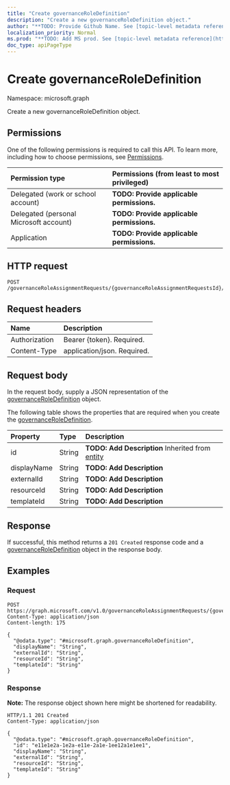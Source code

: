 ```yaml
---
title: "Create governanceRoleDefinition"
description: "Create a new governanceRoleDefinition object."
author: "**TODO: Provide Github Name. See [topic-level metadata reference](https://msgo.azurewebsites.net/add/document/guidelines/metadata.html#topic-level-metadata)**"
localization_priority: Normal
ms.prod: "**TODO: Add MS prod. See [topic-level metadata reference](https://msgo.azurewebsites.net/add/document/guidelines/metadata.html#topic-level-metadata)**"
doc_type: apiPageType
---
```


# Create governanceRoleDefinition
Namespace: microsoft.graph



Create a new governanceRoleDefinition object.

## Permissions
One of the following permissions is required to call this API. To learn more, including how to choose permissions, see [Permissions](/graph/permissions-reference).

|Permission type|Permissions (from least to most privileged)|
|:---|:---|
|Delegated (work or school account)|**TODO: Provide applicable permissions.**|
|Delegated (personal Microsoft account)|**TODO: Provide applicable permissions.**|
|Application|**TODO: Provide applicable permissions.**|

## HTTP request

<!-- {
  "blockType": "ignored"
}
-->
``` http
POST /governanceRoleAssignmentRequests/{governanceRoleAssignmentRequestsId}/roleDefinition
```

## Request headers
|Name|Description|
|:---|:---|
|Authorization|Bearer {token}. Required.|
|Content-Type|application/json. Required.|

## Request body
In the request body, supply a JSON representation of the [governanceRoleDefinition](../resources/governanceroledefinition.md) object.

The following table shows the properties that are required when you create the [governanceRoleDefinition](../resources/governanceroledefinition.md).

|Property|Type|Description|
|:---|:---|:---|
|id|String|**TODO: Add Description** Inherited from [entity](../resources/entity.md)|
|displayName|String|**TODO: Add Description**|
|externalId|String|**TODO: Add Description**|
|resourceId|String|**TODO: Add Description**|
|templateId|String|**TODO: Add Description**|



## Response

If successful, this method returns a `201 Created` response code and a [governanceRoleDefinition](../resources/governanceroledefinition.md) object in the response body.

## Examples

### Request
<!-- {
  "blockType": "request",
  "name": "create_governanceroledefinition_from_governanceroledefinitions"
}
-->
``` http
POST https://graph.microsoft.com/v1.0/governanceRoleAssignmentRequests/{governanceRoleAssignmentRequestsId}/roleDefinition
Content-Type: application/json
Content-length: 175

{
  "@odata.type": "#microsoft.graph.governanceRoleDefinition",
  "displayName": "String",
  "externalId": "String",
  "resourceId": "String",
  "templateId": "String"
}
```


### Response
**Note:** The response object shown here might be shortened for readability.
<!-- {
  "blockType": "response",
  "truncated": true,
  "@odata.type": "microsoft.graph.governanceRoleDefinition"
}
-->
``` http
HTTP/1.1 201 Created
Content-Type: application/json

{
  "@odata.type": "#microsoft.graph.governanceRoleDefinition",
  "id": "e11e1e2a-1e2a-e11e-2a1e-1ee12a1e1ee1",
  "displayName": "String",
  "externalId": "String",
  "resourceId": "String",
  "templateId": "String"
}
```

